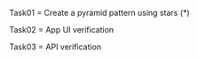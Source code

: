 Task01 = Create a pyramid pattern using stars (*)

Task02 = App UI verification

Task03 = API verification

